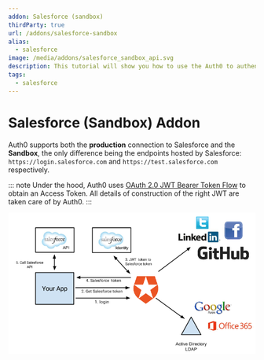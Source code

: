 ```yaml
---
addon: Salesforce (sandbox)
thirdParty: true
url: /addons/salesforce-sandbox
alias:
  - salesforce
image: /media/addons/salesforce_sandbox_api.svg
description: This tutorial will show you how to use the Auth0 to authenticate and authorize your Salesforce (Sandbox) services.
tags:
  - salesforce
---
```


# Salesforce (Sandbox) Addon

Auth0 supports both the __production__ connection to Salesforce and the __Sandbox__, the only difference being the endpoints hosted by Salesforce: `https://login.salesforce.com` and `https://test.salesforce.com` respectively.

::: note
  Under the hood, Auth0 uses <a href="https://help.salesforce.com/HTViewHelpDoc?id=remoteaccess_oauth_jwt_flow.htm&language=en_US">OAuth 2.0 JWT Bearer Token Flow</a> to obtain an Access Token. All details of construction of the right JWT are taken care of by Auth0.
:::

![](/media/articles/server-apis/salesforce-data-flow.png)
